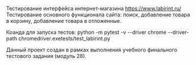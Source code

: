 Тестирование интерфейса интернет-магазина https://www.labirint.ru/
Тестирование основного функционала сайта: поиск, добавление товара в корзину, добавление товара в отложенные.

Коанда для запуска тестов:
python -m pytest -v --driver chrome --driver-path chromedriver.exetests/test_labirint.py

Данный проект создан в рамках выполнения учебного финального тестового задания (модуль 28).
